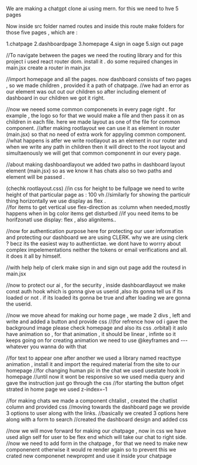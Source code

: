 We are making a chatgpt clone ai using mern.
for this we need to hve 5 pages 


Now inside src folder named routes and inside this route make folders for those five pages , which are :

1.chatpage
2.dashboardpage
3.homepage
4.sign in oage
5.sign out page

//To navigate between the pages we need the routing library and for this project i used react router dom.
install it .
do some required changes in main.jsx
create a router in main.jsx


//import homepage and all the pages.
now dashboard consists of two pages , so we made children , provided it a path of chatpage.
//we had an error as our element was out out our children 
so after including element of dashboard in our children we got it right.

//now we neeed some common componenets in every page right . for example , the logo so for that we would make a file and then pass it on as children in each file.
here we made layout as one of the file for common component.
//after making rootlayout we can use it as element in router (main.jsx) so that no need of extra work for appyling common component.
//what happens is atfer we write rootlayout as an element in our router and when we write any path in children then it will direct to the root layout and simultaenously we will get that common componennt in our every page.

//about making dashboardlayout we added two paths in dashboard layout element (main.jsx) so as we know it has chats also so two paths and element will be passed .

(chechk rootlayout.css)
//in css for height to be fullpage we need to write height of that particular page as : 100 vh
//similarly for showing the particulr thing horizontally we use display as flex .   
//for items to get vertical use flex-direction as :column when needed,mostly happens when in bg color items get disturbed
//if you need items to be horifzonatl use display: flex , also alignitems..

//now for authentication purpose here for protecting our user information and protecting our dashboard we are using CLERK.
why we are using clerk ?
becz its the easiest way to authentictae. we dont have to worrry about complex impelementations neither the tokens or email verifications and all.
it does it all by himself.

//with help help of clerk make sign in and sign out page add the routesd in main.jsx

//now to protect our ai , for the security , inside dashboardlayout we make const auth hook which is gonna give us userid ,also its gonna tell us if its loaded or not . if its loaded its gonna be true and after loading we are gonna the userid.

//now we move ahead for making our home page , we made 2 divs , left and write and added a button and provide css
//(for refrence how od i gave the background image please check homepage and also its css .orbital)
it aslo have animation so , for that animation , it should be linear , infinte so it keeps going on 
for creating animation we need to use @keyframes and ---whatever you wanna do with that

//for text to appear one after another we used a library named reacttype animation , install it and import the required material from the site to our homepage
//for changing human pic in the chat we used usestate hook in homepage
//until now it wont be responsive so we used media query and gave the instruction just go through the css 
//for starting the button ofget strated in home page we used z-index=-1

//for making chats we made a component chtalist , created the chatlist column and provided css
//moving towards the dashboard page we provide 3 options to user along with the links. 
//basically we created 3 options here along with a form to search
//created the dashboard design and added css


//now we will move forward for making our chatpage , now in css we have used align self for user to be flex end which will take our chat to right side.
//now we need to add form in the chatpage , for that we need to make new componenent otherwise it would re render again so to prevent this we crated new componenet newpropmt and use it inside your chatpage